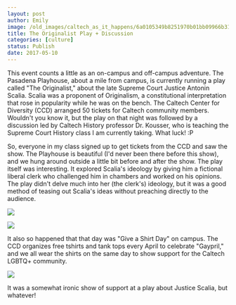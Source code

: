 ```yaml
---
layout: post
author: Emily
image: /old_images/caltech_as_it_happens/6a0105349b8251970b01bb09966b31970d.jpg
title: The Originalist Play + Discussion
categories: [culture]
status: Publish
date: 2017-05-10
---
```



This event counts a little as an on-campus and off-campus adventure. The Pasadena Playhouse, about a mile from campus, is currently running a play called "The Originalist," about the late Supreme Court Justice Antonin Scalia. Scalia was a proponent of Originalism, a constitutional interpretation that rose in popularity while he was on the bench. The Caltech Center for Diversity (CCD) arranged 50 tickets for Caltech community members. Wouldn't you know it, but the play on that night was followed by a discussion led by Caltech History professor Dr. Kousser, who is teaching the Supreme Court History class I am currently taking. What luck! :P

So, everyone in my class signed up to get tickets from the CCD and saw the show. The Playhouse is beautiful (I'd never been there before this show), and we hung around outside a little bit before and after the show. The play itself was interesting. It explored Scalia's ideology by giving him a fictional liberal clerk who challenged him in chambers and worked on his opinions. The play didn't delve much into her (the clerk's) ideology, but it was a good method of teasing out Scalia's ideas without preaching directly to the audience.


![](/old_images/caltech_as_it_happens/6a0105349b8251970b01b7c8f36123970b.jpg)


![](/old_images/caltech_as_it_happens/6a0105349b8251970b01b7c8f36129970b.jpg)

It also so happened that that day was "Give a Shirt Day" on campus. The CCD organizes free tshirts and tank tops every April to celebrate "Gaypril," and we all wear the shirts on the same day to show support for the Caltech LGBTQ+ community.


![](/old_images/caltech_as_it_happens/6a0105349b8251970b01bb09966b40970d.jpg)

It was a somewhat ironic show of support at a play about Justice Scalia, but whatever!
